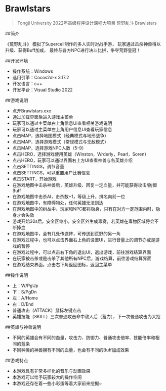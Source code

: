 # Brawlstars
> Tongji University 2022年高级程序设计课程大项目
荒野乱斗 Brawlstars

##简介

《荒野乱斗》
模拟了Supercell制作的多人实时对战手游，
玩家通过击杀神兽得以升级、获得Buff加成，
最终与各方NPC进行决斗比拼，争夺荒野皇冠！

##开发环境

- 操作系统：Windows
- 选用引擎：Cocos2d-x 3.17.2
- 开发语言：c++
- 开发平台：Visual Studio 2022

##游戏说明

- 点开Brawlstars.exe
- 通过加载界面后进入游戏主菜单
- 玩家可以通过主菜单右上角信息UI查看相关游戏说明
- 玩家可以通过主菜单左上角用户信息UI查看玩家信息
- 点击MAP，选择地图模式（经典模式与地形战争）
- 点击MAP，选择游戏模式（常规模式与无敌模式）
- 点击MAP，选择游戏NPC人数（5-9）
- 点击HERO，选择游戏使用英雄（Winston，Wrderly，Pearl，Soren）
- 点击HERO，玩家可以通过界面右上方UI查看神兽与各英雄介绍
- 点击SETTINGS，调节音量
- 点击SETTINGS，可以重置用户比赛信息
- 点击START，开始游戏
- 在游戏地图中击杀神兽后，英雄升级、回复一定血量，并可能获得攻击/防御Buff
- 在游戏地图中击杀AI，击杀数+1，等级上升，排名向前一位
- 在游戏地图中，有障碍物处，任何英雄无法到达
- 在游戏地图中的树丛中，玩家和NPC都将隐身，只有在对方一定范围内时，隐身才会失效
- 游戏开始30s后，安全区缩小，安全区外生成毒雾，若英雄在毒物区域将会不断掉血
- 在游戏地图中，会有几处传送阵，可传送到荒野的另一角
- 在游戏过程中，也可以点击界面右上角的设置UI，进行音量上的调节亦或是游戏的暂停
- 在游戏过程中，可以点击右下角的退出UI，退出游戏，前往游戏结算界面
- 在玩家被击杀或是击杀了其他所有NPC后，游戏结算，前往游戏结算界面
- 在游戏结束界面，点击右下角返回图标，返回主菜单

##操作说明

- 上：W/PgUp
- 下：S/PgDn
- 左：A/Home
- 右：D/End
- 普通攻击（ATTACK）鼠标左键点击
- 英雄技能（SKILL）三次普通攻击命中敌人后（蓄力），下一次普通攻击为大招

##英雄与神兽说明

- 不同的英雄会有不同的血量，攻击力、防御力、普通攻击倍率、技能倍率和相同的蓝条
- 不同种类的神兽拥有不同的血量，也会有不同的Buff加成效果

##游戏特点

- 本游戏具有非常多样化的音乐与动画效果
- 本游戏可以给予玩家较大的操作空间
- 本游戏还存在着一些小彩蛋等着大家前来挖掘~

